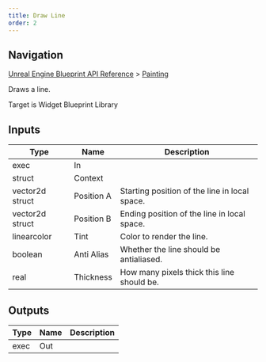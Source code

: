 ```yaml
---
title: Draw Line
order: 2
---
```

## Navigation

[Unreal Engine Blueprint API Reference](https://dev.epicgames.com/documentation/en-us/unreal-engine/BlueprintAPI) > [Painting](https://dev.epicgames.com/documentation/en-us/unreal-engine/BlueprintAPI/Painting)

Draws a line.

Target is Widget Blueprint Library

## Inputs

| Type | Name | Description |
| --- | --- | --- |
| exec | In |  |
| struct | Context |  |
| vector2d struct | Position A | Starting position of the line in local space. |
| vector2d struct | Position B | Ending position of the line in local space. |
| linearcolor | Tint | Color to render the line. |
| boolean | Anti Alias | Whether the line should be antialiased. |
| real | Thickness | How many pixels thick this line should be. |

## Outputs

| Type | Name | Description |
| --- | --- | --- |
| exec | Out |  |
